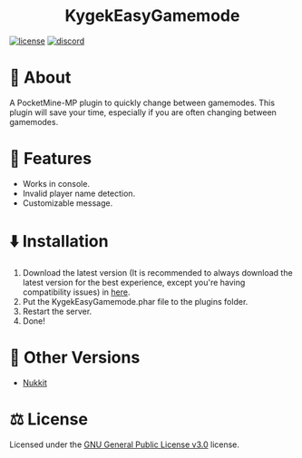 <h1 align="center">KygekEasyGamemode</h1>

<p align="center">

<a href="https://github.com/thebigcrafter/KygekEasyGamemode/blob/pm4/LICENSE"><img src="https://img.shields.io/github/license/thebigcrafter/KygekEasyGamemode?style=for-the-badge" alt="license" /></a>
<a href="https://discord.gg/cEXW8uK6QA"><img src="https://img.shields.io/discord/970294579372912700?color=7289DA&label=discord&logo=discord&style=for-the-badge" alt="discord" /></a>

</p>

# 📖 About

A PocketMine-MP plugin to quickly change between gamemodes. This plugin will save your time, especially if you are often changing between gamemodes.

# 🧩 Features

- Works in console.
- Invalid player name detection.
- Customizable message.

# ⬇️ Installation

1. Download the latest version (It is recommended to always download the latest version for the best experience, except you're having compatibility issues) in [here](https://github.com/thebigcrafter/KygekEasyGamemode/releases).
2. Put the KygekEasyGamemode.phar file to the plugins folder.
3. Restart the server.
4. Done!

# 🚢 Other Versions
- [Nukkit](https://github.com/KygekTeam/KygekEasyGamemode-Nukkit) 

# ⚖️ License
Licensed under the [GNU General Public License v3.0](https://github.com/thebigcrafter/KygekEasyGamemode/blob/pm4/LICENSE) license.
